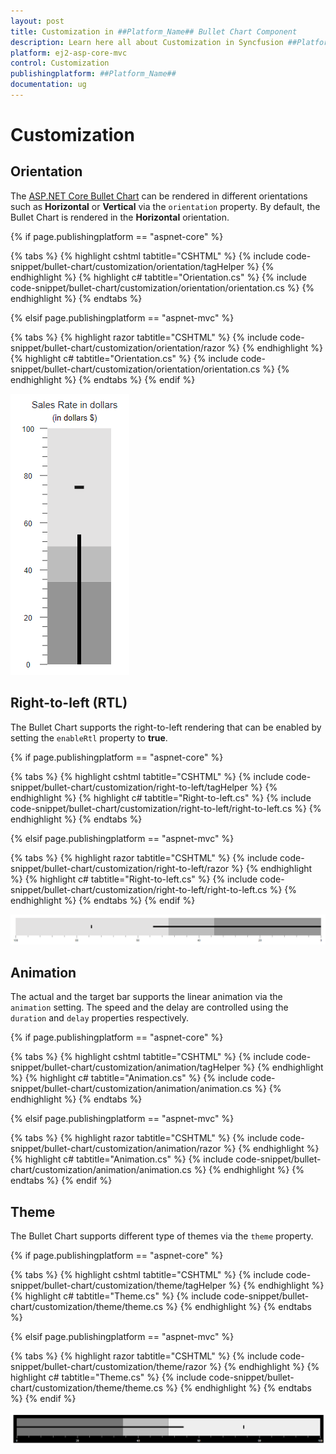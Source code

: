 ```yaml
---
layout: post
title: Customization in ##Platform_Name## Bullet Chart Component
description: Learn here all about Customization in Syncfusion ##Platform_Name## Bullet Chart component of Syncfusion Essential JS 2 and more.
platform: ej2-asp-core-mvc
control: Customization
publishingplatform: ##Platform_Name##
documentation: ug
---
```



# Customization

## Orientation

The [ASP.NET Core Bullet Chart](https://www.syncfusion.com/aspnet-core-ui-controls/bullet-chart) can be rendered in different orientations such as **Horizontal** or **Vertical** via the `orientation` property. By default, the Bullet Chart is rendered in the **Horizontal** orientation.

{% if page.publishingplatform == "aspnet-core" %}

{% tabs %}
{% highlight cshtml tabtitle="CSHTML" %}
{% include code-snippet/bullet-chart/customization/orientation/tagHelper %}
{% endhighlight %}
{% highlight c# tabtitle="Orientation.cs" %}
{% include code-snippet/bullet-chart/customization/orientation/orientation.cs %}
{% endhighlight %}
{% endtabs %}

{% elsif page.publishingplatform == "aspnet-mvc" %}

{% tabs %}
{% highlight razor tabtitle="CSHTML" %}
{% include code-snippet/bullet-chart/customization/orientation/razor %}
{% endhighlight %}
{% highlight c# tabtitle="Orientation.cs" %}
{% include code-snippet/bullet-chart/customization/orientation/orientation.cs %}
{% endhighlight %}
{% endtabs %}
{% endif %}


![Bullet Chart with Orientation](images/blazor-bullet-chart-orientation.png)

## Right-to-left (RTL)

The Bullet Chart supports the right-to-left rendering that can be enabled by setting the `enableRtl` property to **true**.

{% if page.publishingplatform == "aspnet-core" %}

{% tabs %}
{% highlight cshtml tabtitle="CSHTML" %}
{% include code-snippet/bullet-chart/customization/right-to-left/tagHelper %}
{% endhighlight %}
{% highlight c# tabtitle="Right-to-left.cs" %}
{% include code-snippet/bullet-chart/customization/right-to-left/right-to-left.cs %}
{% endhighlight %}
{% endtabs %}

{% elsif page.publishingplatform == "aspnet-mvc" %}

{% tabs %}
{% highlight razor tabtitle="CSHTML" %}
{% include code-snippet/bullet-chart/customization/right-to-left/razor %}
{% endhighlight %}
{% highlight c# tabtitle="Right-to-left.cs" %}
{% include code-snippet/bullet-chart/customization/right-to-left/right-to-left.cs %}
{% endhighlight %}
{% endtabs %}
{% endif %}



![Right to Left Flow Direction in Bullet Chart](images/blazor-bullet-chart-right-to-left-direction.png)

## Animation

The actual and the target bar supports the linear animation via the `animation` setting. The speed and the delay are controlled using the `duration` and `delay` properties respectively.

{% if page.publishingplatform == "aspnet-core" %}

{% tabs %}
{% highlight cshtml tabtitle="CSHTML" %}
{% include code-snippet/bullet-chart/customization/animation/tagHelper %}
{% endhighlight %}
{% highlight c# tabtitle="Animation.cs" %}
{% include code-snippet/bullet-chart/customization/animation/animation.cs %}
{% endhighlight %}
{% endtabs %}

{% elsif page.publishingplatform == "aspnet-mvc" %}

{% tabs %}
{% highlight razor tabtitle="CSHTML" %}
{% include code-snippet/bullet-chart/customization/animation/razor %}
{% endhighlight %}
{% highlight c# tabtitle="Animation.cs" %}
{% include code-snippet/bullet-chart/customization/animation/animation.cs %}
{% endhighlight %}
{% endtabs %}
{% endif %}



## Theme

The Bullet Chart supports different type of themes via the `theme` property.

{% if page.publishingplatform == "aspnet-core" %}

{% tabs %}
{% highlight cshtml tabtitle="CSHTML" %}
{% include code-snippet/bullet-chart/customization/theme/tagHelper %}
{% endhighlight %}
{% highlight c# tabtitle="Theme.cs" %}
{% include code-snippet/bullet-chart/customization/theme/theme.cs %}
{% endhighlight %}
{% endtabs %}

{% elsif page.publishingplatform == "aspnet-mvc" %}

{% tabs %}
{% highlight razor tabtitle="CSHTML" %}
{% include code-snippet/bullet-chart/customization/theme/razor %}
{% endhighlight %}
{% highlight c# tabtitle="Theme.cs" %}
{% include code-snippet/bullet-chart/customization/theme/theme.cs %}
{% endhighlight %}
{% endtabs %}
{% endif %}


![Applying Theme to Bullet Chart](images/blazor-bullet-chart-theme.png)